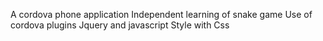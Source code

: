 A cordova phone application 
Independent learning of snake game 
Use of cordova plugins
Jquery and javascript 
Style with Css 
